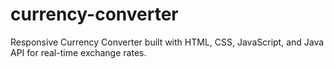 # currency-converter
Responsive Currency Converter built with HTML, CSS, JavaScript, and Java API for real-time exchange rates.
